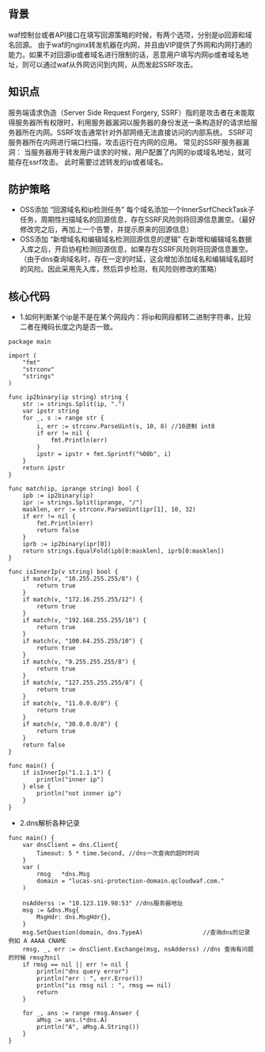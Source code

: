 


## 背景
 waf控制台或者API接口在填写回源策略的时候，有两个选项，分别是ip回源和域名回源。
 由于waf的nginx转发机器在内网，并且由VIP提供了外网和内网打通的能力。如果不对回源ip或者域名进行限制的话，恶意用户填写内网ip或者域名地址，则可以通过waf从外网访问到内网，从而发起SSRF攻击。

 
## 知识点
服务端请求伪造（Server Side Request Forgery, SSRF）指的是攻击者在未能取得服务器所有权限时，利用服务器漏洞以服务器的身份发送一条构造好的请求给服务器所在内网。SSRF攻击通常针对外部网络无法直接访问的内部系统。
SSRF可服务器所在内网进行端口扫描，攻击运行在内网的应用。
常见的SSRF服务器漏洞：
当服务器用于转发用户请求的时候，用户配置了内网的ip或域名地址，就可能存在ssrf攻击。
此时需要过滤转发的ip或者域名。

## 防护策略 

- OSS添加 “回源域名和ip检测任务”
每个域名添加一个InnerSsrfCheckTask子任务，周期性扫描域名的回源信息，存在SSRF风险则将回源信息置空。（最好修改完之后，再加上一个告警，并提示原来的回源信息）
- OSS添加 “新增域名和编辑域名检测回源信息的逻辑”
在新增和编辑域名数据入库之后，开启协程检测回源信息，如果存在SSRF风险则将回源信息置空。（由于dns查询域名时，存在一定的时延，这会增加添加域名和编辑域名超时的风险。因此采用先入库，然后异步检测，有风险则修改的策略）



## 核心代码
- 1.如何判断某个ip是不是在某个网段内：将ip和网段都转二进制字符串，比较二者在掩码长度之内是否一致。

```golang
package main

import (
    "fmt"
    "strconv"
    "strings"
)

func ip2binary(ip string) string {
    str := strings.Split(ip, ".")
    var ipstr string
    for _, s := range str {
        i, err := strconv.ParseUint(s, 10, 8) //10进制 int8
        if err != nil {
            fmt.Println(err)
        }
        ipstr = ipstr + fmt.Sprintf("%08b", i)
    }
    return ipstr
}

func match(ip, iprange string) bool {
    ipb := ip2binary(ip)
    ipr := strings.Split(iprange, "/")
    masklen, err := strconv.ParseUint(ipr[1], 10, 32)
    if err != nil {
        fmt.Println(err)
        return false
    }
    iprb := ip2binary(ipr[0])
    return strings.EqualFold(ipb[0:masklen], iprb[0:masklen])
}

func isInnerIp(v string) bool {
    if match(v, "10.255.255.255/8") {
        return true
    }
    if match(v, "172.16.255.255/12") {
        return true
    }
    if match(v, "192.168.255.255/16") {
        return true
    }
    if match(v, "100.64.255.255/10") {
        return true
    }
    if match(v, "9.255.255.255/8") {
        return true
    }
    if match(v, "127.255.255.255/8") {
        return true
    }
    if match(v, "11.0.0.0/8") {
        return true
    }
    if match(v, "30.0.0.0/8") {
        return true
    }
    return false
}

func main() {
    if isInnerIp("1.1.1.1") {
        println("inner ip")
    } else {
        println("not innner ip")
    }
}
```

- 2.dns解析各种记录

```golang
func main() {
	var dnsClient = dns.Client{
		Timeout: 5 * time.Second, //dns一次查询的超时时间
	}
	var (
		rmsg   *dns.Msg
		domain = "lucas-sni-protection-domain.qcloudwaf.com."
	)

	nsAdderss := "10.123.119.98:53" //dns服务器地址
	msg := &dns.Msg{
		MsgHdr: dns.MsgHdr{},
	}
	msg.SetQuestion(domain, dns.TypeA)                 //查询dns的记录 例如 A AAAA CNAME
	rmsg, _, err := dnsClient.Exchange(msg, nsAdderss) //dns 查询有问题的时候 rmsg为nil
	if rmsg == nil || err != nil {
		println("dns query error")
		println("err : ", err.Error())
		println("is rmsg nil : ", rmsg == nil)
		return
	}

	for _, ans := range rmsg.Answer {
		aMsg := ans.(*dns.A)
		println("A", aMsg.A.String())
	}
}
```